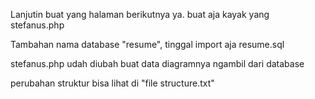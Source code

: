 Lanjutin buat yang halaman berikutnya ya. buat aja kayak yang stefanus.php

Tambahan nama database "resume", tinggal import aja resume.sql

stefanus.php udah diubah buat data diagramnya ngambil dari database

perubahan struktur bisa lihat di "file structure.txt"